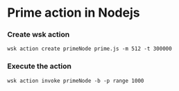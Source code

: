 # Prime action in Nodejs

### Create wsk action
```
wsk action create primeNode prime.js -m 512 -t 300000
```

### Execute the action
```
wsk action invoke primeNode -b -p range 1000

```
